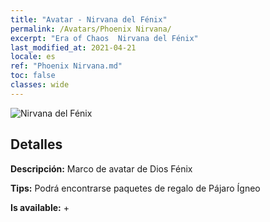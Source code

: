 ```yaml
---
title: "Avatar - Nirvana del Fénix"
permalink: /Avatars/Phoenix Nirvana/
excerpt: "Era of Chaos  Nirvana del Fénix"
last_modified_at: 2021-04-21
locale: es
ref: "Phoenix Nirvana.md"
toc: false
classes: wide
---
```

 ![Nirvana del Fénix](/images/a/avatarFrame_17.png)

## Detalles

 **Descripción:** Marco de avatar de Dios Fénix 

 **Tips:** Podrá encontrarse paquetes de regalo de Pájaro Ígneo 

 **Is available:**  + 

